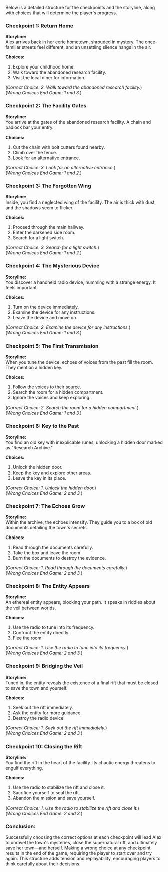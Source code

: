 Below is a detailed structure for the checkpoints and the storyline, along with choices that will determine the player's progress.

### Checkpoint 1: Return Home

**Storyline:**  
Alex arrives back in her eerie hometown, shrouded in mystery. The once-familiar streets feel different, and an unsettling silence hangs in the air.

**Choices:**  
1. Explore your childhood home.
2. Walk toward the abandoned research facility.
3. Visit the local diner for information.

(*Correct Choice: 2. Walk toward the abandoned research facility.*)  
(*Wrong Choices End Game: 1 and 3.*)

### Checkpoint 2: The Facility Gates

**Storyline:**  
You arrive at the gates of the abandoned research facility. A chain and padlock bar your entry.

**Choices:**  
1. Cut the chain with bolt cutters found nearby.
2. Climb over the fence.
3. Look for an alternative entrance.

(*Correct Choice: 3. Look for an alternative entrance.*)  
(*Wrong Choices End Game: 1 and 2.*)

### Checkpoint 3: The Forgotten Wing

**Storyline:**  
Inside, you find a neglected wing of the facility. The air is thick with dust, and the shadows seem to flicker.

**Choices:**  
1. Proceed through the main hallway.
2. Enter the darkened side room.
3. Search for a light switch.

(*Correct Choice: 3. Search for a light switch.*)  
(*Wrong Choices End Game: 1 and 2.*)

### Checkpoint 4: The Mysterious Device

**Storyline:**  
You discover a handheld radio device, humming with a strange energy. It feels important.

**Choices:**  
1. Turn on the device immediately.
2. Examine the device for any instructions.
3. Leave the device and move on.

(*Correct Choice: 2. Examine the device for any instructions.*)  
(*Wrong Choices End Game: 1 and 3.*)

### Checkpoint 5: The First Transmission

**Storyline:**  
When you tune the device, echoes of voices from the past fill the room. They mention a hidden key.

**Choices:**  
1. Follow the voices to their source.
2. Search the room for a hidden compartment.
3. Ignore the voices and keep exploring.

(*Correct Choice: 2. Search the room for a hidden compartment.*)  
(*Wrong Choices End Game: 1 and 3.*)

### Checkpoint 6: Key to the Past

**Storyline:**  
You find an old key with inexplicable runes, unlocking a hidden door marked as "Research Archive."

**Choices:**  
1. Unlock the hidden door.
2. Keep the key and explore other areas.
3. Leave the key in its place.

(*Correct Choice: 1. Unlock the hidden door.*)  
(*Wrong Choices End Game: 2 and 3.*)

### Checkpoint 7: The Echoes Grow

**Storyline:**  
Within the archive, the echoes intensify. They guide you to a box of old documents detailing the town's secrets.

**Choices:**  
1. Read through the documents carefully.
2. Take the box and leave the room.
3. Burn the documents to destroy the evidence.

(*Correct Choice: 1. Read through the documents carefully.*)  
(*Wrong Choices End Game: 2 and 3.*)

### Checkpoint 8: The Entity Appears

**Storyline:**  
An ethereal entity appears, blocking your path. It speaks in riddles about the veil between worlds.

**Choices:**  
1. Use the radio to tune into its frequency.
2. Confront the entity directly.
3. Flee the room.

(*Correct Choice: 1. Use the radio to tune into its frequency.*)  
(*Wrong Choices End Game: 2 and 3.*)

### Checkpoint 9: Bridging the Veil

**Storyline:**  
Tuned in, the entity reveals the existence of a final rift that must be closed to save the town and yourself.

**Choices:**  
1. Seek out the rift immediately.
2. Ask the entity for more guidance.
3. Destroy the radio device.

(*Correct Choice: 1. Seek out the rift immediately.*)  
(*Wrong Choices End Game: 2 and 3.*)

### Checkpoint 10: Closing the Rift

**Storyline:**  
You find the rift in the heart of the facility. Its chaotic energy threatens to engulf everything.

**Choices:**  
1. Use the radio to stabilize the rift and close it.
2. Sacrifice yourself to seal the rift.
3. Abandon the mission and save yourself.

(*Correct Choice: 1. Use the radio to stabilize the rift and close it.*)  
(*Wrong Choices End Game: 2 and 3.*)

### Conclusion:

Successfully choosing the correct options at each checkpoint will lead Alex to unravel the town's mysteries, close the supernatural rift, and ultimately save her town—and herself. Making a wrong choice at any checkpoint results in the end of the game, requiring the player to start over and try again. This structure adds tension and replayability, encouraging players to think carefully about their decisions.